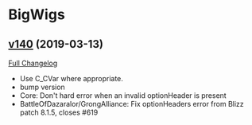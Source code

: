 # BigWigs

## [v140](https://github.com/BigWigsMods/BigWigs/tree/v140) (2019-03-13)
[Full Changelog](https://github.com/BigWigsMods/BigWigs/compare/v139...v140)

- Use C\_CVar where appropriate.  
- bump version  
- Core: Don't hard error when an invalid optionHeader is present  
- BattleOfDazaralor/GrongAlliance: Fix optionHeaders error from Blizz patch 8.1.5, closes #619  
